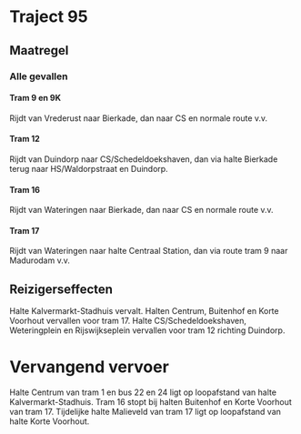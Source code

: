 # Traject 95
## Maatregel
### Alle gevallen

#### Tram 9 en 9K
Rijdt van Vrederust naar Bierkade, dan naar CS en normale route v.v.

#### Tram 12
Rijdt van Duindorp naar CS/Schedeldoekshaven, dan via halte Bierkade terug naar HS/Waldorpstraat en Duindorp.

#### Tram 16
Rijdt van Wateringen naar Bierkade, dan naar CS en normale route v.v. 

#### Tram 17
Rijdt van Wateringen naar halte Centraal Station, dan via route tram 9 naar Madurodam v.v. 

## Reizigerseffecten
Halte Kalvermarkt-Stadhuis vervalt.
Halten Centrum, Buitenhof en Korte Voorhout vervallen voor tram 17. 
Halte CS/Schedeldoekshaven, Weteringplein en Rijswijkseplein vervallen voor tram 12 richting Duindorp.

# Vervangend vervoer
Halte Centrum van tram 1 en bus 22 en 24 ligt op loopafstand van halte Kalvermarkt-Stadhuis.
Tram 16 stopt bij halten Buitenhof en Korte Voorhout van tram 17.
Tijdelijke halte Malieveld van tram 17 ligt op loopafstand van halte Korte Voorhout.